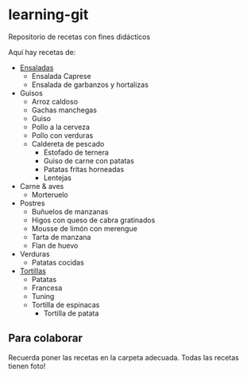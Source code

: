 ﻿# learning-git
Repositorio de recetas con fines didácticos

Aquí hay recetas de:

* [Ensaladas](Ensaladas/)
	- Ensalada Caprese
	- Ensalada de garbanzos y hortalizas
* Guisos
	- Arroz caldoso
	- Gachas manchegas
	- Guiso
	- Pollo a la cerveza
	- Pollo con verduras
  - Caldereta de pescado  
	- Estofado de ternera  
	- Guiso de carne con patatas  
	- Patatas fritas horneadas
	- Lentejas
* Carne & aves
	- Morteruelo
* Postres
	- Buñuelos de manzanas
	- Higos con queso de cabra gratinados
	- Mousse de limón con merengue
	- Tarta de manzana
  - Flan de huevo	
* Verduras
	- Patatas cocidas
* [Tortillas](Tortillas/)
	- Patatas 
	- Francesa
	- Tuning
  - Tortilla de espinacas  
	- Tortilla de patata  

Para colaborar
--------------

Recuerda poner las recetas en la carpeta adecuada.
Todas las recetas tienen foto!
